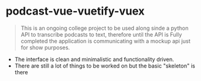 # podcast-vue-vuetify-vuex

>This is an ongoing college project to be used along sinde a python API to transcribe podcasts to text, therefore until the API is Fully completed the application is communicating with a mockup api just for show purposes.
- The interface is clean and minimalistic and functionality driven.
- There are still a lot of things to be worked on but the basic "skeleton" is there

